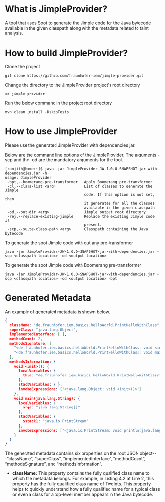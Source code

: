 # What is JimpleProvider?
A tool that uses Soot to generate the Jimple code for the Java bytecode available in the given 
classpath along with the metadata related to taint analysis.

# How to build JimpleProvider?
Clone the project
```.shell
git clone https://github.com/fraunhofer-iem/jimple-provider.git
```

Change the directory to the JimpleProvider project's root directory

````.shell
cd jimple-provider
````

Run the below command in the project root directory
```.shell
mvn clean install -DskipTests
```

# How to use JimpleProvider
Please use the generated JimpleProvider with dependencies jar.

Below are the command line options of the JimpleProvider. The arguments -scp
and the -od are the mandatory arguments for the tool.
```.shell
[ranjith@home:~]$ java -jar JimpleProvider-JW-1.0.0-SNAPSHOT-jar-with-dependencies.jar -h
usage: JimpleProvider
 -bpt,--boomerang-pre-transformer   Apply Boomerang pre-transformer
 -cl,--class-list <arg>             List of classes to generate the Jimple
                                    code. If this option is not set, then
                                    it generates for all the classes
                                    available in the given classpath
 -od,--out-dir <arg>                Jimple output root directory
 -rej,--replace-existing-jimple     Replace the existing Jimple code if 
                                    present.
 -scp,--suite-class-path <arg>      Classpath containing the Java bytecode

```

To generate the soot Jimple code with out any pre-transformer
```.shell
java -jar JimpleProvider-JW-1.0.0-SNAPSHOT-jar-with-dependencies.jar -scp <classpath location> -od <output location>
```

To generate the soot Jimple code with Boomerang pre-transformer
```.shell
java -jar JimpleProvider-JW-1.0.0-SNAPSHOT-jar-with-dependencies.jar -scp <classpath location> -od <output location> -bpt
```

# Generated Metadata
An example of generated metadata is shown below.

```json
{
  className: "de.fraunhofer.iem.basics.helloWorld.PrintHelloWithClass",
  superClass: "java.lang.Object",
  implementedInterface: [ ],
  methodCount: 2,
  methodsSignature: [
    "<de.fraunhofer.iem.basics.helloWorld.PrintHelloWithClass: void <init>()>", 
    "<de.fraunhofer.iem.basics.helloWorld.PrintHelloWithClass: void main(java.lang.String[])>"
  ],
  methodsInformation: {
    void <init>(): {
      localVariables: {
        this: "de.fraunhofer.iem.basics.helloWorld.PrintHelloWithClass"
      }, 
      stackVariables: { }, 
      invokeExpressions: ["<java.lang.Object: void <init>()>"]
    }, 
    void main(java.lang.String): {
      localVariables: {
        args: "java.lang.String[]"
      }, 
      stackVariables: {
        $stack1: "java.io.PrintStream"
      }, 
      invokeExpressions: ["<java.io.PrintStream: void println(java.lang.String)>"]
    }
  }
}
```

The generated metadata contains six properties on the root JSON object---“className”, “superClass”, “implementedInterface”, “methodCount”, “methodsSignature”, and “methodsInformation”.

- **className:** This property contains the fully qualified class name to which the metadata belongs. For example, in Listing 4.2 at Line 2, this property has the fully qualified class name of TwoInts. This property helps to quickly understand how a fully qualified name for a typical class or even a class for a top-level member appears in the Java bytecode.


